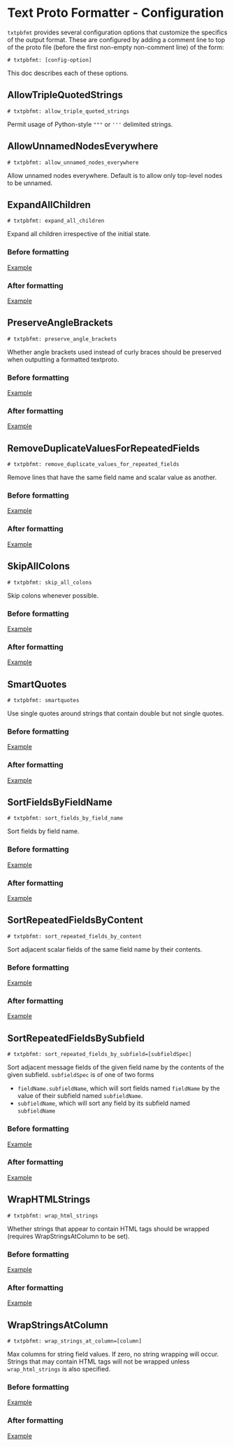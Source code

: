 # Text Proto Formatter - Configuration

<!--* freshness: { exempt: true } *-->

`txtpbfmt` provides several configuration options that customize the specifics
of the output format. These are configured by adding a comment line to top of
the proto file (before the first non-empty non-comment line) of the form:

`# txtpbfmt: [config-option]`

This doc describes each of these options.

## AllowTripleQuotedStrings
`# txtpbfmt: allow_triple_quoted_strings`

Permit usage of Python-style `"""` or `'''` delimited strings.

## AllowUnnamedNodesEverywhere
`# txtpbfmt: allow_unnamed_nodes_everywhere`

Allow unnamed nodes everywhere.
Default is to allow only top-level nodes to be unnamed.

## ExpandAllChildren
`# txtpbfmt: expand_all_children`

Expand all children irrespective of the initial state.

### Before formatting

[Example](examples/expand_all_children.IN.textproto)

### After formatting

[Example](examples/expand_all_children.OUT.textproto)

## PreserveAngleBrackets

`# txtpbfmt: preserve_angle_brackets`

Whether angle brackets used instead of curly braces should be preserved
when outputting a formatted textproto.

### Before formatting

[Example](examples/preserve_angle_brackets.IN.textproto)

### After formatting

[Example](examples/preserve_angle_brackets.OUT.textproto)

## RemoveDuplicateValuesForRepeatedFields
`# txtpbfmt: remove_duplicate_values_for_repeated_fields`

Remove lines that have the same field name and scalar value as another.

### Before formatting

[Example](examples/remove_duplicate_values_for_repeated_fields.IN.textproto)

### After formatting

[Example](examples/remove_duplicate_values_for_repeated_fields.OUT.textproto)

## SkipAllColons
`# txtpbfmt: skip_all_colons`

Skip colons whenever possible.

### Before formatting

[Example](examples/skip_all_colons.IN.textproto)

### After formatting

[Example](examples/skip_all_colons.OUT.textproto)

## SmartQuotes

`# txtpbfmt: smartquotes`

Use single quotes around strings that contain double but not single quotes.

### Before formatting

[Example](examples/smartquotes.IN.textproto)

### After formatting

[Example](examples/smartquotes.OUT.textproto)

## SortFieldsByFieldName
`# txtpbfmt: sort_fields_by_field_name`

Sort fields by field name.

### Before formatting

[Example](examples/sort_fields_by_field_name.IN.textproto)

### After formatting

[Example](examples/sort_fields_by_field_name.OUT.textproto)

## SortRepeatedFieldsByContent
`# txtpbfmt: sort_repeated_fields_by_content`

Sort adjacent scalar fields of the same field name by their contents.

### Before formatting

[Example](examples/sort_repeated_fields_by_content.IN.textproto)

### After formatting

[Example](examples/sort_repeated_fields_by_content.OUT.textproto)

## SortRepeatedFieldsBySubfield
`# txtpbfmt: sort_repeated_fields_by_subfield=[subfieldSpec]`

Sort adjacent message fields of the given field name by the contents of the given subfield.
`subfieldSpec` is of one of two forms

* `fieldName.subfieldName`, which will sort fields named `fieldName` by the value of their subfield named `subfieldName`.
* `subfieldName`, which will sort any field by its subfield named `subfieldName`

### Before formatting

[Example](examples/sort_repeated_fields_by_subfield.IN.textproto)

### After formatting

[Example](examples/sort_repeated_fields_by_subfield.OUT.textproto)

## WrapHTMLStrings
`# txtpbfmt: wrap_html_strings`

Whether strings that appear to contain HTML tags should be wrapped
(requires WrapStringsAtColumn to be set).

### Before formatting

[Example](examples/wrap_html_strings.IN.textproto)

### After formatting

[Example](examples/wrap_html_strings.OUT.textproto)

## WrapStringsAtColumn
`# txtpbfmt: wrap_strings_at_column=[column]`

Max columns for string field values. If zero, no string wrapping will occur.
Strings that may contain HTML tags will not be wrapped unless
`wrap_html_strings` is also specified.

### Before formatting

[Example](examples/wrap_strings_at_column.IN.textproto)

### After formatting

[Example](examples/wrap_strings_at_column.OUT.textproto)
